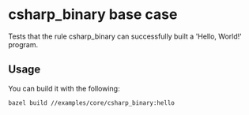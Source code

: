 # csharp_binary base case

Tests that the rule csharp_binary can successfully built a 'Hello, World!' program.

## Usage

You can build it with the following:

```bash
bazel build //examples/core/csharp_binary:hello
```
